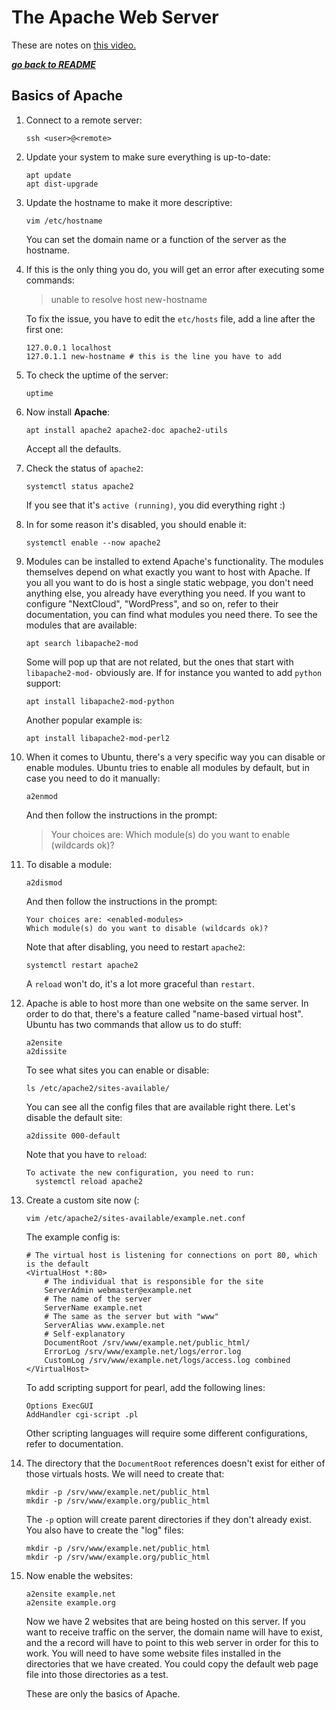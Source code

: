 # The Apache Web Server

These are notes on [this video.](https://youtu.be/1CDxpAzvLKY)

[***go back to README***](/README.md)

## Basics of Apache

1. Connect to a remote server:

    ```
    ssh <user>@<remote>
    ```

2. Update your system to make sure everything is up-to-date:

    ```
    apt update
    apt dist-upgrade
    ```

3. Update the hostname to make it more descriptive:
    
    ```
    vim /etc/hostname
    ```

   You can set the domain name or a function of the server as the hostname. 

4. If this is the only thing you do, you will get an error after executing some
   commands:

    >unable to resolve host new-hostname

   To fix the issue, you have to edit the `etc/hosts` file, add a line after
   the first one:

    ```
    127.0.0.1 localhost
    127.0.1.1 new-hostname # this is the line you have to add 
    ```

5. To check the uptime of the server:
    
    ```
    uptime 
    ```

6. Now install **Apache**:

    ```
    apt install apache2 apache2-doc apache2-utils
    ```

   Accept all the defaults.

7. Check the status of `apache2`:

    ```
    systemctl status apache2
    ```

   If you see that it's `active (running)`, you did everything right :)

1. In for some reason it's disabled, you should enable it:

    ```
    systemctl enable --now apache2
    ```

1. Modules can be installed to extend Apache's functionality. The modules
   themselves depend on what exactly you want to host with Apache. If you all
   you want to do is host a single static webpage, you don't need anything
   else, you already have everything you need. If you want to configure
   "NextCloud", "WordPress", and so on, refer to their documentation, you can
   find what modules you need there. To see the modules that are available:

    ```
    apt search libapache2-mod
    ```

   Some will pop up that are not related, but the ones that start with
   `libapache2-mod-` obviously are. If for instance you wanted to add `python`
   support:

    ```
    apt install libapache2-mod-python
    ```

   Another popular example is:

    ```
    apt install libapache2-mod-perl2
    ```

1. When it comes to Ubuntu, there's a very specific way you can disable or
   enable modules. Ubuntu tries to enable all modules by default, but in case
   you need to do it manually:

    ```
    a2enmod
    ```

   And then follow the instructions in the prompt:

    >Your choices are: <all-modules>
    >Which module(s) do you want to enable (wildcards ok)? 

1. To disable a module:
    
    ```
    a2dismod
    ```

   And then follow the instructions in the prompt:

    ```
    Your choices are: <enabled-modules>
    Which module(s) do you want to disable (wildcards ok)? 
    ```

   Note that after disabling, you need to restart `apache2`:

    ```
    systemctl restart apache2
    ```

   A `reload` won't do, it's a lot more graceful than `restart`.

1. Apache is able to host more than one website on the same server. In order to
   do that, there's a feature called "name-based virtual host". Ubuntu has two
   commands that allow us to do stuff:

    ```
    a2ensite
    a2dissite
    ```

   To see what sites you can enable or disable:

    ```
    ls /etc/apache2/sites-available/
    ```

   You can see all the config files that are available right there. Let's
   disable the default site:

    ```
    a2dissite 000-default
    ```

   Note that you have to `reload`:

    ```
    To activate the new configuration, you need to run:
      systemctl reload apache2
    ```

1. Create a custom site now (:

    ```
    vim /etc/apache2/sites-available/example.net.conf
    ```

   The example config is:

    ```
    # The virtual host is listening for connections on port 80, which is the default
    <VirtualHost *:80>
        # The individual that is responsible for the site
        ServerAdmin webmaster@example.net
        # The name of the server
        ServerName example.net
        # The same as the server but with "www"
        ServerAlias www.example.net
        # Self-explanatory
        DocumentRoot /srv/www/example.net/public_html/
        ErrorLog /srv/www/example.net/logs/error.log
        CustomLog /srv/www/example.net/logs/access.log combined
    </VirtualHost>
    ```

   To add scripting support for pearl, add the following lines:
    
    ```
    Options ExecGUI
    AddHandler cgi-script .pl
    ```

   Other scripting languages will require some different configurations, refer
   to documentation.

1. The directory that the `DocumentRoot` references doesn't exist for either of
   those virtuals hosts. We will need to create that:

    ```
    mkdir -p /srv/www/example.net/public_html
    mkdir -p /srv/www/example.org/public_html
    ```

   The `-p` option will create parent directories if they don't already exist.
   You also have to create the "log" files:

    ```
    mkdir -p /srv/www/example.net/public_html
    mkdir -p /srv/www/example.org/public_html
    ```

1. Now enable the websites:

    ```
    a2ensite example.net
    a2ensite example.org
    ```
   Now we have 2 websites that are being hosted on this server. If you want to 
   receive traffic on the server, the domain name will have to exist, and the
   a record will have to point to this web server in order for this to work.
   You will need to have some website files installed in the directories that
   we have created. You could copy the default web page file into those
   directories as a test.

   These are only the basics of Apache.
